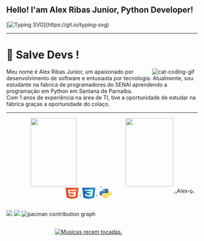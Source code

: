 ## Hello! I'am Alex Ribas Junior, Python Developer! 




[![Typing SVG](https://readme-typing-svg.herokuapp.com?font=Poppins&width=650&height=30&lines=print(+%22Hello+Dev!+Welcome+to+my+Git+Hub%22+))](https://git.io/typing-svg)

---

# 👋 Salve Devs !

<img align="right" alt="cat-coding-gif" src="https://media.giphy.com/media/JIX9t2j0ZTN9S/giphy.gif" width="120" />

Meu nome é Alex Ribas Junior, um apaixonado por desenvolvimento de software e entusiasta por tecnologia. Atualmente, sou estudante na fabrica de programadores do SENAI aprendendo a programação em Python em Santana de Parnaíba. </br>
Com 1 anos de experiência na área de TI, tive a oportunidade de estudar na fábrica graças a oportunidade do colaço.



---

  <div align="center">
  <a href="https://github.com/Alexjr2009">
  <img height="180em"width="49%" src="https://github-readme-stats.vercel.app/api?username=Alexjr2009&show_icons=true&theme=dracula&include_all_commits=true&count_private=true"/>
  <img height="180em" width="50%" src="https://github-readme-stats.vercel.app/api/top-langs/?username=Alexjr2009&layout=compact&langs_count_private=true&theme=dracula"/>
</div>
    
<div align="center">
  
  <img align="center" alt="Alex-HTML" height="30" width="40" src="https://raw.githubusercontent.com/devicons/devicon/master/icons/html5/html5-original.svg">
  <img align="center" alt="Alex-CSS" height="30" width="40" src="https://raw.githubusercontent.com/devicons/devicon/master/icons/css3/css3-original.svg">
  <img align="center" alt="Alex-Python" height="30" width="40" src="https://raw.githubusercontent.com/devicons/devicon/master/icons/python/python-original.svg">
  <img align="right" alt="Alex-pic" height="150" style="border-radius:50px;" src="https://media-exp1.licdn.com/dms/image/C4D03AQHI7wkzohFIsQ/profile-displayphoto-shrink_800_800/0/1627613843146?e=1664409600&v=beta&t=xdiSoKtpfaKImoKaibwikzFpJQPAx14M1ouPASUOuXA">
</div>
 
   ##
 
<div> 
  <a href="https://instagram.com/alex_melojr10" target="_blank"><img src="https://img.shields.io/badge/-Instagram-%23E4405F?style=for-the-badge&logo=instagram&logoColor=white" target="_blank"></a>
  <a href = "mailto:alexmelojuniortimao@gmail.com"><img src="https://img.shields.io/badge/-Gmail-%23333?style=for-the-badge&logo=gmail&logoColor=white" target="_blank"></a>
  

<picture>
  <source media="(prefers-color-scheme: dark)" srcset="https://raw.githubusercontent.com/ricardolimaa29/ricardolimaa29/output/pacman-contribution-graph-dark.svg">
  <source media="(prefers-color-scheme: light)" srcset="https://raw.githubusercontent.com/ricardolimaa29/ricardolimaa29/output/pacman-contribution-graph.svg">
  <img alt="pacman contribution graph" src="https://raw.githubusercontent.com/pauloVarelo/pauloVarelo/output/pacman-contribution-graph-dark.svg">
</picture>

##

<div align="center">
  <a href="https://open.spotify.com/user/">
    <img src="https://spotify-recently-played-readme.vercel.app/api?user=21k3nye57fpgsxorxbahnht3a&count=2&unique=false" alt="Musicas recem tocadas." width="500"/>
  </a>
</div>
